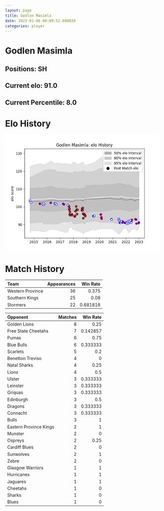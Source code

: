 ```yaml
---  
layout: page  
title: Godlen Masimla  
date: 2023-01-06 00:09:52.690039  
categories: player  
---
```

# Godlen Masimla

## Positions: SH

## Current elo: 91.0

## Current Percentile: 8.0

# Elo History


![elo history](history_GodlenMasimla.png)
# Match History


| Team             |   Appearances |   Win Rate |
|:-----------------|--------------:|-----------:|
| Western Province |            36 |   0.375    |
| Southern Kings   |            25 |   0.08     |
| Stormers         |            22 |   0.681818 |

| Opponent               |   Matches |   Win Rate |
|:-----------------------|----------:|-----------:|
| Golden Lions           |         8 |   0.25     |
| Free State Cheetahs    |         7 |   0.142857 |
| Pumas                  |         6 |   0.75     |
| Blue Bulls             |         6 |   0.333333 |
| Scarlets               |         5 |   0.2      |
| Benetton Treviso       |         4 |   0        |
| Natal Sharks           |         4 |   0.25     |
| Lions                  |         4 |   0.5      |
| Ulster                 |         3 |   0.333333 |
| Leinster               |         3 |   0.333333 |
| Griquas                |         3 |   0.333333 |
| Edinburgh              |         3 |   0.5      |
| Dragons                |         3 |   0.333333 |
| Connacht               |         3 |   0.333333 |
| Bulls                  |         3 |   1        |
| Eastern Province Kings |         2 |   1        |
| Munster                |         2 |   0        |
| Ospreys                |         2 |   0.25     |
| Cardiff Blues          |         2 |   0        |
| Sunwolves              |         2 |   1        |
| Zebre                  |         2 |   0        |
| Glasgow Warriors       |         1 |   1        |
| Hurricanes             |         1 |   1        |
| Jaguares               |         1 |   1        |
| Cheetahs               |         1 |   0        |
| Sharks                 |         1 |   0        |
| Blues                  |         1 |   0        |